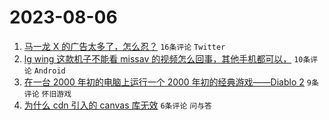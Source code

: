 # 2023-08-06

1. [马一龙 X 的广告太多了，怎么忍？](https://www.v2ex.com/t/962736) `16条评论` `Twitter`
1. [lg wing 这款机子不能看 missav 的视频怎么回事，其他手机都可以，](https://www.v2ex.com/t/962755) `10条评论` `Android`
1. [在一台 2000 年初的电脑上运行一个 2000 年初的经典游戏——Diablo 2](https://www.v2ex.com/t/962739) `9条评论` `怀旧游戏`
1. [为什么 cdn 引入的 canvas 库无效](https://www.v2ex.com/t/962738) `6条评论` `问与答`
